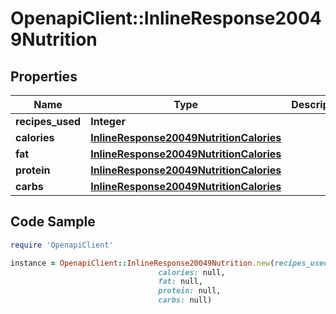 # OpenapiClient::InlineResponse20049Nutrition

## Properties

Name | Type | Description | Notes
------------ | ------------- | ------------- | -------------
**recipes_used** | **Integer** |  | 
**calories** | [**InlineResponse20049NutritionCalories**](InlineResponse20049NutritionCalories.md) |  | 
**fat** | [**InlineResponse20049NutritionCalories**](InlineResponse20049NutritionCalories.md) |  | 
**protein** | [**InlineResponse20049NutritionCalories**](InlineResponse20049NutritionCalories.md) |  | 
**carbs** | [**InlineResponse20049NutritionCalories**](InlineResponse20049NutritionCalories.md) |  | 

## Code Sample

```ruby
require 'OpenapiClient'

instance = OpenapiClient::InlineResponse20049Nutrition.new(recipes_used: null,
                                 calories: null,
                                 fat: null,
                                 protein: null,
                                 carbs: null)
```


